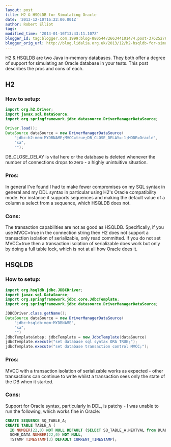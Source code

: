 ```yaml
---
layout: post
title: H2 & HSQLDB for Simulating Oracle
date: '2013-12-10T16:22:00.001Z'
author: Robert Elliot
tags: 
modified_time: '2014-01-16T13:43:11.107Z'
blogger_id: tag:blogger.com,1999:blog-8805447266344101474.post-3762527646654832426
blogger_orig_url: http://blog.lidalia.org.uk/2013/12/h2-hsqldb-for-simulating-oracle.html
---
```


H2 & HSQLDB are two Java in-memory databases. They both offer a degree of support for simulating an Oracle database in your tests. This post describes the pros and cons of each.

## H2
### How to setup:

```java
import org.h2.Driver;
import javax.sql.DataSource;
import org.springframework.jdbc.datasource.DriverManagerDataSource;

Driver.load();
DataSource dataSource = new DriverManagerDataSource(
    "jdbc:h2:mem:MYDBNAME;MVCC=true;DB_CLOSE_DELAY=-1;MODE=Oracle",
    "sa",
    "");

```

DB_CLOSE_DELAY is vital here or the database is deleted whenever the number of connections drops to zero - a highly unintuitive situation.

### Pros:
In general I've found I had to make fewer compromises on my SQL syntax in general and my DDL syntax in particular using H2's Oracle compatibility mode. For instance it supports sequences and making the default value of a column a select from a sequence, which HSQLDB does not.

### Cons:
The transaction capabilities are not as good as HSQLDB. Specifically, if you use MVCC=true in the connection string then H2 does not support a transaction isolation of serializable, only read committed. If you do not set MVCC=true then a transaction isolation of serializable does work but only by doing a full table lock, which is not at all how Oracle does it.

## HSQLDB
### How to setup:
```java
import org.hsqldb.jdbc.JDBCDriver;
import javax.sql.DataSource;
import org.springframework.jdbc.core.JdbcTemplate;
import org.springframework.jdbc.datasource.DriverManagerDataSource;

JDBCDriver.class.getName();
DataSource dataSource = new DriverManagerDataSource(
    "jdbc:hsqldb:mem:MYDBNAME",
    "sa",
    "")
JdbcTemplate&nbsp; jdbcTemplate = new JdbcTemplate(dataSource)
jdbcTemplate.execute("set database sql syntax ORA TRUE;");
jdbcTemplate.execute("set database transaction control MVCC;");

```


### Pros:
MVCC with a transaction isolation of serializable works as expected - other transactions can continue to write whilst a transaction sees only the state of the DB when it started.

### Cons:
Support for Oracle syntax, particularly in DDL, is patchy - I was unable to run the following, which works fine in Oracle:
```sql
CREATE SEQUENCE SQ_TABLE_A;
CREATE TABLE TABLE_A (
  ID NUMBER(22,0) NOT NULL DEFAULT (SELECT SQ_TABLE_A.NEXTVAL from DUAL),
  SOME_DATA NUMBER(22,0) NOT NULL,
  TSTAMP TIMESTAMP(3) DEFAULT CURRENT_TIMESTAMP);

```
